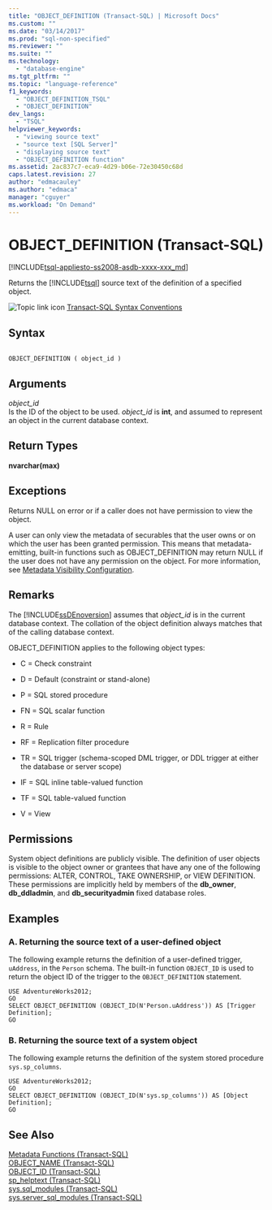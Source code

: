 ```yaml
---
title: "OBJECT_DEFINITION (Transact-SQL) | Microsoft Docs"
ms.custom: ""
ms.date: "03/14/2017"
ms.prod: "sql-non-specified"
ms.reviewer: ""
ms.suite: ""
ms.technology: 
  - "database-engine"
ms.tgt_pltfrm: ""
ms.topic: "language-reference"
f1_keywords: 
  - "OBJECT_DEFINITION_TSQL"
  - "OBJECT_DEFINITION"
dev_langs: 
  - "TSQL"
helpviewer_keywords: 
  - "viewing source text"
  - "source text [SQL Server]"
  - "displaying source text"
  - "OBJECT_DEFINITION function"
ms.assetid: 2ac837c7-eca9-4d29-b06e-72e30450c68d
caps.latest.revision: 27
author: "edmacauley"
ms.author: "edmaca"
manager: "cguyer"
ms.workload: "On Demand"
---
```

# OBJECT_DEFINITION (Transact-SQL)
[!INCLUDE[tsql-appliesto-ss2008-asdb-xxxx-xxx_md](../../includes/tsql-appliesto-ss2008-asdb-xxxx-xxx-md.md)]

  Returns the [!INCLUDE[tsql](../../includes/tsql-md.md)] source text of the definition of a specified object.  
  
 ![Topic link icon](../../database-engine/configure-windows/media/topic-link.gif "Topic link icon") [Transact-SQL Syntax Conventions](../../t-sql/language-elements/transact-sql-syntax-conventions-transact-sql.md)  
  
## Syntax  
  
```  
  
OBJECT_DEFINITION ( object_id )  
```  
  
## Arguments  
 *object_id*  
 Is the ID of the object to be used. *object_id* is **int**, and assumed to represent an object in the current database context.  
  
## Return Types  
 **nvarchar(max)**  
  
## Exceptions  
 Returns NULL on error or if a caller does not have permission to view the object.  
  
 A user can only view the metadata of securables that the user owns or on which the user has been granted permission. This means that metadata-emitting, built-in functions such as OBJECT_DEFINITION may return NULL if the user does not have any permission on the object. For more information, see [Metadata Visibility Configuration](../../relational-databases/security/metadata-visibility-configuration.md).  
  
## Remarks  
 The [!INCLUDE[ssDEnoversion](../../includes/ssdenoversion-md.md)] assumes that *object_id* is in the current database context. The collation of the object definition always matches that of the calling database context.  
  
 OBJECT_DEFINITION applies to the following object types:  
  
-   C = Check constraint  
  
-   D = Default (constraint or stand-alone)  
  
-   P = SQL stored procedure  
  
-   FN = SQL scalar function  
  
-   R = Rule  
  
-   RF = Replication filter procedure  
  
-   TR = SQL trigger (schema-scoped DML trigger, or DDL trigger at either the database or server scope)  
  
-   IF = SQL inline table-valued function  
  
-   TF = SQL table-valued function  
  
-   V = View  
  
## Permissions  
 System object definitions are publicly visible. The definition of user objects is visible to the object owner or grantees that have any one of the following permissions: ALTER, CONTROL, TAKE OWNERSHIP, or VIEW DEFINITION. These permissions are implicitly held by members of the **db_owner**, **db_ddladmin**, and **db_securityadmin** fixed database roles.  
  
## Examples  
  
### A. Returning the source text of a user-defined object  
 The following example returns the definition of a user-defined trigger, `uAddress`, in the `Person` schema. The built-in function `OBJECT_ID` is used to return the object ID of the trigger to the `OBJECT_DEFINITION` statement.  
  
```  
USE AdventureWorks2012;  
GO  
SELECT OBJECT_DEFINITION (OBJECT_ID(N'Person.uAddress')) AS [Trigger Definition];   
GO  
```  
  
### B. Returning the source text of a system object  
 The following example returns the definition of the system stored procedure `sys.sp_columns`.  
  
```  
USE AdventureWorks2012;  
GO  
SELECT OBJECT_DEFINITION (OBJECT_ID(N'sys.sp_columns')) AS [Object Definition];  
GO  
```  
  
## See Also  
 [Metadata Functions &#40;Transact-SQL&#41;](../../t-sql/functions/metadata-functions-transact-sql.md)   
 [OBJECT_NAME &#40;Transact-SQL&#41;](../../t-sql/functions/object-name-transact-sql.md)   
 [OBJECT_ID &#40;Transact-SQL&#41;](../../t-sql/functions/object-id-transact-sql.md)   
 [sp_helptext &#40;Transact-SQL&#41;](../../relational-databases/system-stored-procedures/sp-helptext-transact-sql.md)   
 [sys.sql_modules &#40;Transact-SQL&#41;](../../relational-databases/system-catalog-views/sys-sql-modules-transact-sql.md)   
 [sys.server_sql_modules &#40;Transact-SQL&#41;](../../relational-databases/system-catalog-views/sys-server-sql-modules-transact-sql.md)  
  
  
